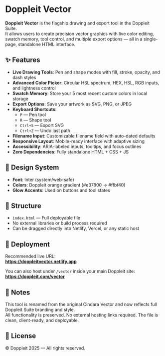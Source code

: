 # Doppleit Vector

**Doppleit Vector** is the flagship drawing and export tool in the Doppleit Suite.  
It allows users to create precision vector graphics with live color editing, swatch memory, tool control, and multiple export options — all in a single-page, standalone HTML interface.

## ✨ Features

- **Live Drawing Tools**: Pen and shape modes with fill, stroke, opacity, and dash styles
- **Advanced Color Picker**: Circular HSL spectrum, HEX, HSL, RGB inputs, and lightness control
- **Swatch Memory**: Store your 5 most recent custom colors in local storage
- **Export Options**: Save your artwork as SVG, PNG, or JPEG
- **Keyboard Shortcuts**:
  - `P` — Pen tool
  - `R` — Shape tool
  - `Ctrl+S` — Export SVG
  - `Ctrl+Z` — Undo last path
- **Filename Input**: Customizable filename field with auto-dated defaults
- **Responsive Layout**: Mobile-ready interface with adaptive sizing
- **Accessibility**: ARIA-labeled inputs, tooltips, and focus outlines
- **Zero Dependencies**: Fully standalone HTML + CSS + JS

## 🎨 Design System

- **Font**: Inter (system/web-safe)
- **Colors**: Doppleit orange gradient (#e37800 → #ffbf40)
- **Glow Accents**: Used on buttons and tool states

## 📂 Structure

- `index.html` — Full deployable file
- No external libraries or build process required
- Can be dragged directly into Netlify, Vercel, or any static host

## 🚀 Deployment

Recommended live URL:  
**https://doppleitvector.netlify.app**

You can also host under `/vector` inside your main Doppleit site:
**https://doppleit.com/vector**

## 🧠 Notes

This tool is renamed from the original Cindara Vector and now reflects full Doppleit Suite branding and style.  
All functionality is preserved. No external hosting links required. The file is clean, client-ready, and deployable.

## 📄 License

© Doppleit 2025 — All rights reserved.
